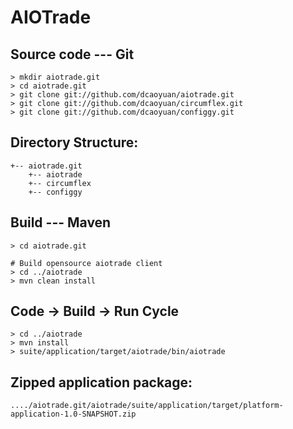 
AIOTrade
========


## Source code --- Git

    > mkdir aiotrade.git
    > cd aiotrade.git
    > git clone git://github.com/dcaoyuan/aiotrade.git
    > git clone git://github.com/dcaoyuan/circumflex.git
    > git clone git://github.com/dcaoyuan/configgy.git

## Directory Structure:
    +-- aiotrade.git
        +-- aiotrade
        +-- circumflex
        +-- configgy

## Build --- Maven

    > cd aiotrade.git

    # Build opensource aiotrade client
    > cd ../aiotrade
    > mvn clean install  

## Code -> Build -> Run Cycle

    > cd ../aiotrade
    > mvn install  
    > suite/application/target/aiotrade/bin/aiotrade

## Zipped application package:

    ..../aiotrade.git/aiotrade/suite/application/target/platform-application-1.0-SNAPSHOT.zip
